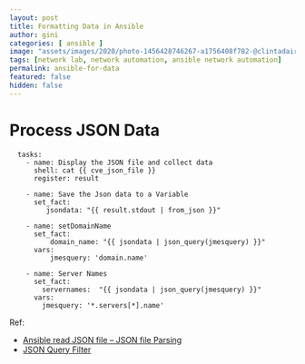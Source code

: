 ```yaml
---
layout: post
title: Formatting Data in Ansible
author: gini
categories: [ ansible ]
image: "assets/images/2020/photo-1456428746267-a1756408f782-@clintadair.jpg"
tags: [network lab, network automation, ansible network automation]
permalink: ansible-for-data
featured: false
hidden: false
---
```


# Process JSON Data

```
  tasks: 
    - name: Display the JSON file and collect data
      shell: cat {{ cve_json_file }}
      register: result
 
    - name: Save the Json data to a Variable
      set_fact:
         jsondata: "{{ result.stdout | from_json }}"

    - name: setDomainName
      set_fact:
          domain_name: "{{ jsondata | json_query(jmesquery) }}"
      vars:
          jmesquery: 'domain.name'

    - name: Server Names
      set_fact:  
        servernames:  "{{ jsondata | json_query(jmesquery) }}"
      vars:
        jmesquery: '*.servers[*].name'
```

Ref:
- [Ansible read JSON file – JSON file Parsing](https://www.middlewareinventory.com/blog/ansible-playbook-read-json-file/)
- [JSON Query Filter](https://docs.ansible.com/ansible/latest/user_guide/playbooks_filters.html#json-query-filter)